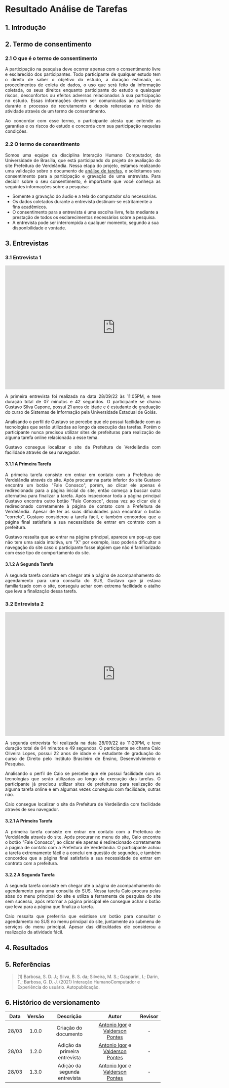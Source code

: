 # Resultado Análise de Tarefas

## 1. Introdução

## 2. Termo de consentimento

### 2.1 O que é o termo de consentimento
<p align="justify">
A participação na pesquisa deve ocorrer apenas com o consentimento livre e esclarecido dos participantes. Todo participante de qualquer estudo tem o direito de saber o objetivo do estudo, a duração estimada, os procedimentos de coleta de dados, o uso que será feito da informação coletada, os seus direitos enquanto participante do estudo e quaisquer riscos, desconfortos ou efeitos adversos relacionados à sua participação no estudo. Essas informações devem ser comunicadas ao participante durante o processo de recrutamento e depois reiteradas no início da atividade através de um termo de consentimento.
</p> 
<p align="justify">
Ao concordar com esse termo, o participante atesta que entende as garantias e os riscos do estudo e concorda com sua participação naquelas condições.
</p>

### 2.2 O termo de consentimento

<p align="justify">
Somos uma equipe da disciplina Interação Humano Computador, da Universidade de Brasília, que está participando do projeto de avaliação do site Prefeitura de Verdelândia. Nessa etapa do projeto, estamos realizando uma validação sobre o documento de <a href="https://interacao-humano-computador.github.io/2021.2-Prefeitura-Verdelandia/documentos/02-Perfil-Persona-Analise/AnaliseHierarquica/">análise de tarefas</a>, e solicitamos seu consentimento para a participação e gravação de uma entrevista. Para decidir sobre o seu consentimento, é importante que você conheça as seguintes informações sobre a pesquisa:
</p>

- Somente a gravação do áudio e a tela do computador são necessárias.
- Os dados coletados durante a entrevista destinam-se estritamente a fins acadêmicos.
- O consentimento para a entrevista é uma escolha livre, feita mediante a prestação de todos os
esclarecimentos necessários sobre a pesquisa.
- A entrevista pode ser interrompida a qualquer momento, segundo a sua disponibilidade e
vontade.

## 3. Entrevistas

### 3.1 Entrevista 1

<p align="center">
<iframe width="711" height="400" src="https://www.youtube.com/embed/9LRaZjfOEg8" title="YouTube video player" frameborder="0" allow="accelerometer; autoplay; clipboard-write; encrypted-media; gyroscope; picture-in-picture" allowfullscreen></iframe>
</p>

<p align="justify">
A primeira entrevista foi realizada na data 28/09/22 às 11:05PM, e teve duração total de 07 minutos e 42 segundos. O participante se chama Gustavo Silva Capone, possui 21 anos de idade e é estudante de graduação do curso de Sistemas de Informação pela Universidade Estadual de Goiás.
</p>
<p align="justify">
Analisando o perfil de Gustavo se percebe que ele possui facilidade com as tecnologias que serão utilizadas ao longo da execução das tarefas. Porém o participante nunca precisou utilizar sites de prefeituras para realização de alguma tarefa online relacionada a esse tema.
</p>

<p align="justify">
Gustavo consegue localizar o site da Prefeitura de Verdelândia com facilidade através de seu navegador.
</p>

#### 3.1.1 A Primeira Tarefa

<p align="justify">
A primeira tarefa consiste em entrar em contato com a Prefeitura de Verdelândia através do site. Após procurar na parte inferior do site Gustavo encontra um botão "Fale Conosco", porém, ao clicar ele apenas é redirecionado para a página inicial do site, então começa a buscar outra alternativa para finalizar a tarefa. Após inspecionar toda a página principal Gustavo encontra outro botão "Fale Conosco", dessa vez ao clicar ele é redirecionado corretamente à página de contato com a Prefeitura de Verdelândia. Apesar de ter as suas dificuldades para encontrar o botão "correto", Gustavo considerou a tarefa fácil, e também concordou que a página final satisfaria a sua necessidade de entrar em contrato com a prefeitura.
</p>
<p align="justify">
Gustavo ressalta que ao entrar na página principal, aparece um pop-up que não tem uma saída intuitiva, um "X" por exemplo, isso poderia dificultar a navegação do site caso o participante fosse algúem que não é familiarizado com esse tipo de comportamento do site.
</p>

#### 3.1.2 A Segunda Tarefa

<p align="justify">
A segunda tarefa consiste em chegar até a página de acompanhamento do agendamento para uma consulta do SUS, Gustavo que já estava familiarizado com o site, conseguiu achar com extrema facilidade o atalho que leva a finalização dessa tarefa.
</p>

### 3.2 Entrevista 2

<p align="center">
<iframe width="711" height="400" src="https://www.youtube.com/embed/4o9q4ELRdjs" title="YouTube video player" frameborder="0" allow="accelerometer; autoplay; clipboard-write; encrypted-media; gyroscope; picture-in-picture" allowfullscreen></iframe>
</p>

<p align="justify">
A segunda entrevista foi realizada na data 28/09/22 às 11:20PM, e teve duração total de 04 minutos e 49 segundos. O participante se chama Caio Oliveira Lopes, possui 22 anos de idade e é estudante de graduação do curso de Direito pelo Instituto Brasileiro de Ensino, Desenvolvimento e Pesquisa.
</p>
<p align="justify">
Analisando o perfil de Caio se percebe que ele possui facilidade com as tecnologias que serão utilizadas ao longo da execução das tarefas. O participante já precisou utilizar sites de prefeituras para realização de alguma tarefa online e em algumas vezes conseguiu com facilidade, outras não.
</p>

<p align="justify">
Caio consegue localizar o site da Prefeitura de Verdelândia com facilidade através de seu navegador.
</p>

#### 3.2.1 A Primeira Tarefa

<p align="justify">
A primeira tarefa consiste em entrar em contato com a Prefeitura de Verdelândia através do site. Após procurar no menu do site, Caio encontra o botão "Fale Conosco", ao clicar ele apenas é redirecionado corretamente à página de contato com a Prefeitura de Verdelândia. O participante achou a tarefa extremamente fácil e a conclui em questão de segundos, e também concordou que a página final satisfaria a sua necessidade de entrar em contrato com a prefeitura.
</p>

#### 3.2.2 A Segunda Tarefa

<p align="justify">
A segunda tarefa consiste em chegar até a página de acompanhamento do agendamento para uma consulta do SUS. Nessa tarefa Caio procura pelas abas do menu principal do site e utiliza a ferramenta de pesquisa do site sem sucesso, após retornar a página principal ele consegue achar o botão que leva para a página que finaliza a tarefa.
</p>
<p align="justify">
Caio ressalta que preferiria que existisse um botão para consultar o agendamento no SUS no menu principal do site, juntamente ao submenu de serviços do menu principal. Apesar das dificuldades ele considerou a realização da atividade fácil.
</p>

## 4. Resultados

## 5. Referências
 
> [1] Barbosa, S. D. J.; Silva, B. S. da; Silveira, M. S.; Gasparini, I.; Darin, T.; Barbosa, G. D. J. (2021) Interação HumanoComputador e Experiência do usuário. Autopublicação.

## 6. Histórico de versionamento
| Data  | Versão | Descrição | Autor | Revisor |
| :--:  | :----: | :-------: | :---: | :-----: |
| 28/03 | 1.0.0 | Criação do documento | [Antonio Igor](https://github.com/antonioigorcarvalho) e [Valderson Pontes](https://github.com/valdersonjr) | - |
| 28/03 | 1.2.0 | Adição da primeira entrevista | [Antonio Igor](https://github.com/antonioigorcarvalho) e [Valderson Pontes](https://github.com/valdersonjr) | - |
| 28/03 | 1.3.0 | Adição da segunda entrevista | [Antonio Igor](https://github.com/antonioigorcarvalho) e [Valderson Pontes](https://github.com/valdersonjr) | - |